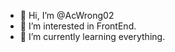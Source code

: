 - 👋 Hi, I’m @AcWrong02
- 👀 I’m interested in FrontEnd.
- 🌱 I’m currently learning everything.

<!---
AcWrong02/AcWrong02 is a ✨ special ✨ repository because its `README.md` (this file) appears on your GitHub profile.
You can click the Preview link to take a look at your changes.
--->
